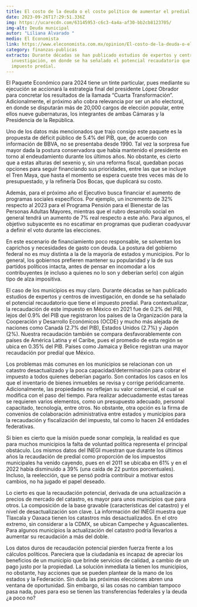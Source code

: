 ```yaml
---
title: El costo de la deuda o el costo político de aumentar el predial
date: 2023-09-26T17:29:51.336Z
img: https://ucarecdn.com/63145953-c6c3-4a4a-af30-bb2cb8123705/
img-alt: Deuda municipal
autor: "Liliana Alvarado "
medio: El Economista
link: https://www.eleconomista.com.mx/opinion/El-costo-de-la-deuda-o-el-costo-politico-de-aumentar-el-predial-20230925-0097.html
category: finanzas-publicas
extracto: Durante décadas se han publicado estudios de expertos y centros de
  investigación, en donde se ha señalado el potencial recaudatorio que tiene el
  impuesto predial.
---
```

El Paquete Económico para 2024 tiene un tinte particular, pues mediante su ejecución se accionará la estrategia final del presidente López Obrador para concretar los resultados de la llamada “Cuarta Transformación”. Adicionalmente, el próximo año cobra relevancia por ser un año electoral, en donde se disputarán más de 20,000 cargos de elección popular, entre ellos nueve gubernaturas, los integrantes de ambas Cámaras y la Presidencia de la República.

Uno de los datos más mencionados que trajo consigo este paquete es la propuesta de déficit público de 5.4% del PIB, que, de acuerdo con información de BBVA, no se presentaba desde 1990. Tal vez la sorpresa fue mayor dada la postura conservadora que había mantenido el presidente en torno al endeudamiento durante los últimos años. No obstante, es cierto que a estas alturas del sexenio y, sin una reforma fiscal, quedaban pocas opciones para seguir financiando sus prioridades, entre las que se incluye el Tren Maya, que hasta el momento se espera cueste tres veces más de lo presupuestado, y la refinería Dos Bocas, que duplicará su costo.

Además, para el próximo año el Ejecutivo busca financiar el aumento de programas sociales específicos. Por ejemplo, un incremento de 32% respecto al 2023 para el Programa Pensión para el Bienestar de las Personas Adultas Mayores, mientras que el rubro desarrollo social en general tendrá un aumento de 7% real respecto a este año. Para algunos, el objetivo subyacente es no escatimar en programas que pudieran coadyuvar a definir el voto durante las elecciones.

En este escenario de financiamiento poco responsable, se solventan los caprichos y necesidades de gasto con deuda. La postura del gobierno federal no es muy distinta a la de la mayoría de estados y municipios. Por lo general, los gobiernos prefieren mantener su popularidad y la de sus partidos políticos intacta, antes de pensar en incomodar a los contribuyentes (e incluso a quienes no lo son y deberían serlo) con algún tipo de alza impositiva.

El caso de los municipios es muy claro. Durante décadas se han publicado estudios de expertos y centros de investigación, en donde se ha señalado el potencial recaudatorio que tiene el impuesto predial. Para contextualizar, la recaudación de este impuesto en México en 2021 fue de 0.2% del PIB, lejos del 0.9% del PIB que registraron los países de la Organización para la Cooperación y Desarrollo Económicos (OCDE) y mucho más alejada de naciones como Canadá (2.7% del PIB), Estados Unidos (2.7%) y Japón (2%). Nuestra recaudación también se compara desfavorablemente con países de América Latina y el Caribe, pues el promedio de esta región se ubica en 0.35% del PIB. Países como Jamaica y Belice registran una mayor recaudación por predial que México.

Los problemas más comunes en los municipios se relacionan con un catastro desactualizado y la poca capacidad/determinación para cobrar el impuesto a todos quienes deberían pagarlo. Son contados los casos en los que el inventario de bienes inmuebles se revisa y corrige periódicamente. Adicionalmente, las propiedades no reflejan su valor comercial, el cual se modifica con el paso del tiempo. Para realizar adecuadamente estas tareas se requieren varios elementos, como un presupuesto adecuado, personal capacitado, tecnología, entre otros. No obstante, otra opción es la firma de convenios de colaboración administrativa entre estados y municipios para la recaudación y fiscalización del impuesto, tal como lo hacen 24 entidades federativas.

Si bien es cierto que la misión puede sonar compleja, la realidad es que para muchos municipios la falta de voluntad política representa el principal obstáculo. Los mismos datos del INEGI muestran que durante los últimos años la recaudación de predial como proporción de los impuestos municipales ha venido cayendo, pues en el 2011 se ubicaba en 61% y en el 2022 había disminuido a 39% (una caída de 22 puntos porcentuales). Incluso, la reelección, que se pensó podría contribuir a motivar estos cambios, no ha jugado el papel deseado.

Lo cierto es que la recaudación potencial, derivada de una actualización a precios de mercado del catastro, es mayor para unos municipios que para otros. La composición de la base gravable (características del catastro) y el nivel de desactualización son clave. La información del INEGI muestra que Tlaxcala y Oaxaca tienen los catastros más desactualizados. En el otro extremo, sin considerar a la CDMX, se ubican Campeche y Aguascalientes. Para algunos municipios la actualización del catastro podría llevarlos a aumentar su recaudación a más del doble.

Los datos duros de recaudación potencial pierden fuerza frente a los cálculos políticos. Pareciera que la ciudadanía es incapaz de apreciar los beneficios de un municipio que brinde servicios de calidad, a cambio de un pago justo por la propiedad. La solución inmediata la tienen los municipios, no obstante, hay acciones que se pueden plantear de la mano de los estados y la Federación. Sin duda las próximas elecciones abren una ventana de oportunidad. Sin embargo, si las cosas no cambian tampoco pasa nada, pues para eso se tienen las transferencias federales y la deuda ¿a poco no?